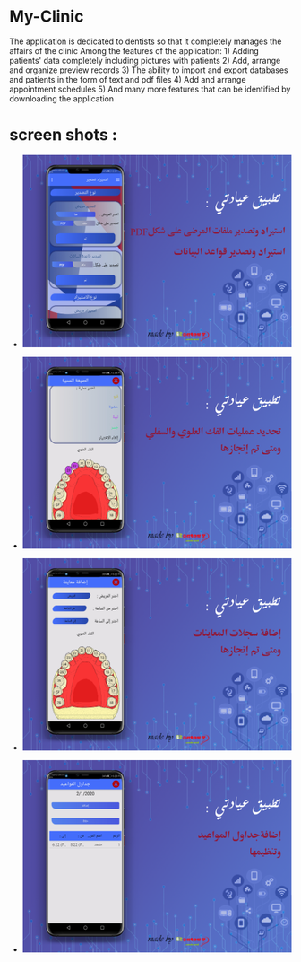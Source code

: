# My-Clinic
The application is dedicated to dentists so that it completely manages the affairs of the clinic   Among the features of the application:  1) Adding patients' data completely including pictures with patients  2) Add, arrange and organize preview records  3) The ability to import and export databases and patients in the form of text and pdf files  4) Add and arrange appointment schedules  5) And many more features that can be identified by downloading the application

# screen shots :

* ![example 1](https://github.com/AbdulrhmanSayedAli/My-Clinic/blob/main/my%20clinic%201.png)

* ![example 3](https://github.com/AbdulrhmanSayedAli/My-Clinic/blob/main/my%20clinic%203.png)

* ![example 4](https://github.com/AbdulrhmanSayedAli/My-Clinic/blob/main/my%20clinic%204.png)

* ![example 5](https://github.com/AbdulrhmanSayedAli/My-Clinic/blob/main/my%20clinic%205.png)


